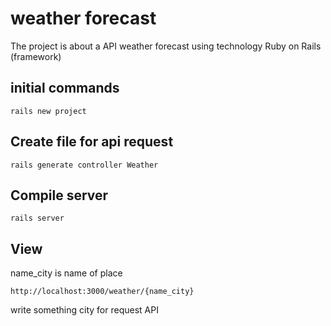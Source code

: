 # weather forecast

The project is about a API  weather forecast using technology Ruby on Rails (framework)

## initial commands

```
rails new project
```

## Create file for api request
```
rails generate controller Weather
```

## Compile server
```
rails server
```

## View
name_city is name of place
```
http://localhost:3000/weather/{name_city}
```
write something city for request API